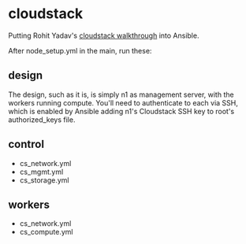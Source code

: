 # cloudstack

Putting Rohit Yadav's [cloudstack walkthrough](https://rohityadav.cloud/blog/cloudstack-arm64-kvm/) into Ansible.

After node_setup.yml in the main, run these:

## design
The design, such as it is, is simply n1 as management server, with the workers running compute. You'll need to authenticate to each via SSH, which is enabled by Ansible adding n1's Cloudstack SSH key to root's authorized_keys file.

## control
- cs_network.yml
- cs_mgmt.yml
- cs_storage.yml

## workers
- cs_network.yml
- cs_compute.yml

